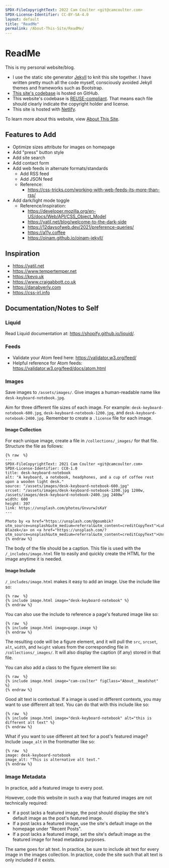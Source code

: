 ```yaml
---
SPDX-FileCopyrightText: 2022 Cam Coulter <git@camcoulter.com>
SPDX-License-Identifier: CC-BY-SA-4.0
layout: default
title: "ReadMe"
permalink: /About-This-Site/ReadMe/
---
```


# ReadMe

This is my personal website/blog.

* I use the static site generator [Jekyll](https://jekyllrb.com/) to knit this site together. I have written pretty much all the code myself, consciously avoided Jekyll themes and frameworks such as Bootstrap.
* [This site's codebase](https://github.com/cncoulter/camcoulter.com) is hosted on GitHub.
* This website's codebase is [REUSE-compliant](https://reuse.software/). That means each file should clearly indicate the copyright holder and license.
* This site is hosted with [Netlify](https://www.netlify.com/).

To learn more about this website, view [About This Site](https://www.camcoulter.com/About-This-Site/).

## Features to Add

* Optimize sizes attribute for images on homepage
* Add "press" button style
* Add site search
* Add contact form
* Add web feeds in alternate formats/standards
	* Add RSS feed
	* Add JSON feed
	* Reference:
		* <https://css-tricks.com/working-with-web-feeds-its-more-than-rss/>
* Add dark/light mode toggle
	* Reference/inspiration:
		* <https://developer.mozilla.org/en-US/docs/Web/API/CSS_Object_Model>
		* <https://yatil.net/blog/welcome-to-the-dark-side>
		* <https://12daysofweb.dev/2021/preference-queries/>
		* <https://a11y.coffee>
		* <https://oinam.github.io/oinam-jekyll/>

## Inspiration
* <https://yatil.net>
* <https://www.tempertemper.net>
* <https://kevq.uk>
* <https://www.craigabbott.co.uk>
* <https://danabyerly.com>
* <https://css-irl.info>

## Documentation/Notes to Self

### Liquid

Read Liquid documentation at: <https://shopify.github.io/liquid/>.

### Feeds

* Validate your Atom feed here: <https://validator.w3.org/feed/>
* Helpful reference for Atom feeds: <https://validator.w3.org/feed/docs/atom.html>

### Images

Save images to `/assets/images/`. Give images a human-readable name like `desk-keyboard-notebook.jpg`.

Aim for three different file sizes of each image. For example: `desk-keyboard-notebook-600.jpg`, `desk-keyboard-notebook-1200.jpg`, and `desk-keyboard-notebook-2400.jpg`. Remember to create a `.license` file for each image.

#### Image Collection

For each unique image, create a file in `/collections/_images/` for that file. Structure the file as follows:

	{% raw  %}
	---
	SPDX-FileCopyrightText: 2021 Cam Coulter <git@camcoulter.com>
	SPDX-License-Identifier: CC0-1.0
	title: desk-keyboard-notebook
	alt: "A keyboard, a notebook, headphones, and a cup of coffee rest upon a wooden light desk."
	source: "/assets/images/desk-keyboard-notebook-600.jpg"
	srcset: "/assets/images/desk-keyboard-notebook-1200.jpg 1200w, /assets/images/desk-keyboard-notebook-2400.jpg 2400w"
	width: 600
	height: 397
	link: https://unsplash.com/photos/GnvurwJsKaY
	---

	Photo by <a href="https://unsplash.com/@goumbik?utm_source=unsplash&utm_medium=referral&utm_content=creditCopyText">Lukas Blazek</a> on <a href="https://unsplash.com/?utm_source=unsplash&utm_medium=referral&utm_content=creditCopyText">Unsplash</a>
	{% endraw %}

The body of the file should be a caption. This file is used with the `/_includes/image.html` file to easily and quickly create the HTML for the image anytime it is needed.

#### Image Include

`/_includes/image.html` makes it easy to add an image. Use the include like so:

	{% raw  %}
	{% include image.html image="desk-keyboard-notebook" %}
	{% endraw %}

You can also use the include to reference a page's featured image like so:

	{% raw  %}
	{% include image.html image=page.image %}
	{% endraw %}

The resulting code will be a figure element, and it will pull the `src`, `srcset`, `alt`, `width`, and `height` values from the corresponding file in `/collections/_images/`. It will also display the caption (if any) stored in that file.

You can also add a class to the figure element like so:

	{% raw  %}
	{% include image.html image="cam-coulter" figClass="About__Headshot" %}
	{% endraw %}

Good alt text is contextual. If a image is used in different contexts, you may want to use different alt text. You can do that with this include like so:

	{% raw  %}
	{% include image.html image="desk-keyboard-notebook" alt="this is different alt text" %}
	{% endraw %}

What if you want to use different alt text for a post's featured image? Include `image_alt` in the frontmatter like so:

	{% raw  %}
	image: desk-keyboard-notebook
	image_alt: "This is alternative alt text."
	{% endraw %}

### Image Metadata

In practice, add a featured image to every post.

However, code this website in such a way that featured images are not technically required:

* If a post lacks a featured image, the post should display the site's default image as the post's featured image.
* If a post lacks a featured image, use the site's default image on the homepage under "Recent Posts".
* If a post lacks a featured image, set the site's default image as the featured image for head metadata purposes.

The same goes for alt text. In practice, be sure to include alt text for every image in the images collection. In practice, code the site such that alt text is only included if it exists.
